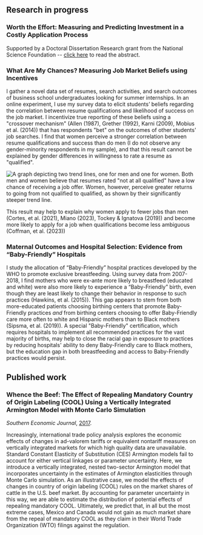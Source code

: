 ## Research in progress

### Worth the Effort: Measuring and Predicting Investment in a Costly Application Process

Supported by a Doctoral Dissertation Research grant from the National Science Foundation -- [click here](https://nsf.gov/awardsearch/showAward?AWD_ID=2215332&HistoricalAwards=false) to read the abstract.

### What Are My Chances? Measuring Job Market Beliefs using Incentives

I gather a novel data set of resumes, search activities, and search outcomes of business school undergraduates looking for summer internships. In an online experiment, I use my survey data to elicit students’ beliefs regarding the correlation between resume qualifications and likelihood of success on the job market. I incentivize true reporting of these beliefs using a "crossover mechanism" (Allen (1987), Grether (1992), Karni (2009), Mobius et al. (2014)) that has respondents "bet" on the outcomes of other students' job searches. I find that women perceive a stronger correlation between resume qualifications and success than do men (I do not observe any gender-minority respondents in my sample), and that this result cannot be explained by gender differences in willingness to rate a resume as "qualified".

![A graph depicting two trend lines, one for men and one for women. Both men and women believe that resumes rated "not at all qualified" have a low chance of receiving a job offer. Women, however, perceive greater returns to going from not qualified to qualified, as shown by their significantly steeper trend line.](https://drive.google.com/uc?id=1x2pWzYjrfkXNRrlmHoHd_kJZ6iQhjwXA)

This result may help to explain why women apply to fewer jobs than men (Cortes, et al. (2021), Miano (2023), Tockey & Ignatova (2019)) and become more likely to apply for a job when qualifications become less ambiguous (Coffman, et al. (2023))

### Maternal Outcomes and Hospital Selection: Evidence from “Baby-Friendly” Hospitals

I study the allocation of “Baby-Friendly” hospital practices developed by the WHO to promote exclusive breastfeeding. Using survey data from 2007-2018, I find mothers who were ex-ante more likely to breastfeed (educated and white) were also more likely to experience a “Baby-Friendly” birth, even though they are least likely to change their behavior in response to such practices (Hawkins, et al. (2015)). This gap appears to stem from both more-educated patients choosing birthing centers that promote Baby-Friendly practices *and* from birthing centers choosing to offer Baby-Friendly care more often to white and Hispanic mothers than to Black mothers (Sipsma, et al. (2019)). A special "Baby-Friendly" certification, which requires hospitals to implement all recommended practices for the vast majority of births, may help to close the racial gap in exposure to practices by reducing hospitals' ability to deny Baby-Friendly care to Black mothers, but the education gap in both breastfeeding and access to Baby-Friendly practices would persist.

## Published work

### Whence the Beef: The Effect of Repealing Mandatory Country of Origin Labeling (COOL) Using a Vertically Integrated Armington Model with Monte Carlo Simulation
*Southern Economic Journal*, [2017](https://onlinelibrary.wiley.com/doi/abs/10.1002/soej.12248).

Increasingly, international trade policy analysis explores the economic effects of changes in ad-valorem tariffs or equivalent nontariff measures on vertically integrated markets for which high quality data are unavailable. Standard Constant Elasticity of Substitution (CES) Armington models fail to account for either vertical linkages or parameter uncertainty. Here, we introduce a vertically integrated, nested two-sector Armington model that incorporates uncertainty in the estimates of Armington elasticities through Monte Carlo simulation. As an illustrative case, we model the effects of changes in country of origin labeling (COOL) rules on the market shares of cattle in the U.S. beef market. By accounting for parameter uncertainty in this way, we are able to estimate the distribution of potential effects of repealing mandatory COOL. Ultimately, we predict that, in all but the most extreme cases, Mexico and Canada would not gain as much market share from the repeal of mandatory COOL as they claim in their World Trade Organization (WTO) filings against the regulation.
